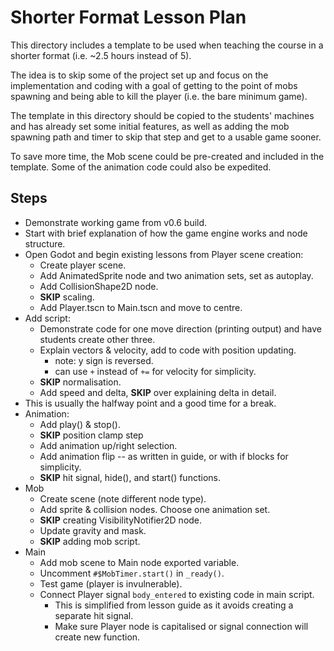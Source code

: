 # Shorter Format Lesson Plan
This directory includes a template to be used when teaching the course in a shorter format (i.e. ~2.5 hours instead of 5).

The idea is to skip some of the project set up and focus on the implementation and coding with a goal of getting to the point of mobs spawning and being able to kill the player (i.e. the bare minimum game).


The template in this directory should be copied to the students' machines and has already set some initial features, as well as adding the mob spawning path and timer to skip that step and get to a usable game sooner.

To save more time, the Mob scene could be pre-created and included in the template. Some of the animation code could also be expedited.

## Steps

- Demonstrate working game from v0.6 build.
- Start with brief explanation of how the game engine works and node structure.
- Open Godot and begin existing lessons from Player scene creation:
	- Create player scene.
	- Add AnimatedSprite node and two animation sets, set as autoplay.
	- Add CollisionShape2D node.
	- **SKIP** scaling.
	- Add Player.tscn to Main.tscn and move to centre.
- Add script:
	- Demonstrate code for one move direction (printing output) and have students create other three.
	- Explain vectors & velocity, add to code with position updating.
	    - note: y sign is reversed.
	    - can use ``+`` instead of ``+=`` for velocity for simplicity.
	- **SKIP** normalisation.
	- Add speed and delta, **SKIP** over explaining delta in detail.
- This is usually the halfway point and a good time for a break.
- Animation:
	- Add play() & stop().
	- **SKIP** position clamp step
	- Add animation up/right selection.
	- Add animation flip -- as written in guide, or with if blocks for simplicity.
	- **SKIP** hit signal, hide(), and start() functions.
- Mob
	- Create scene (note different node type). 
	- Add sprite & collision nodes. Choose one animation set.
	- **SKIP** creating VisibilityNotifier2D node.
	- Update gravity and mask.
	- **SKIP** adding mob script.
- Main
	- Add mob scene to Main node exported variable.
	- Uncomment ``#$MobTimer.start()`` in ``_ready()``.
	- Test game (player is invulnerable).
	- Connect Player signal ``body_entered`` to existing code in main script.
		- This is simplified from lesson guide as it avoids creating a separate hit signal.
		- Make sure Player node is capitalised or signal connection will create new function.

